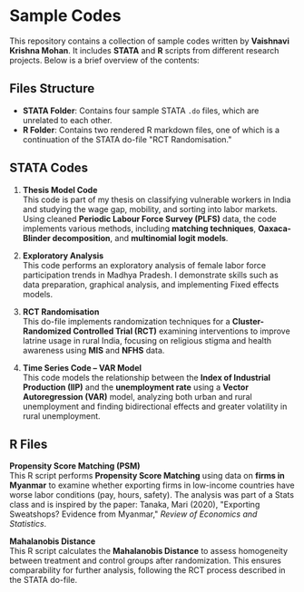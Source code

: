 # Sample Codes
This repository contains a collection of sample codes written by **Vaishnavi Krishna Mohan**. It includes **STATA** and **R** scripts from different research projects. Below is a brief overview of the contents:

## Files Structure
- **STATA Folder**: Contains four sample STATA `.do` files, which are unrelated to each other.
- **R Folder**: Contains two rendered R markdown files, one of which is a continuation of the STATA do-file "RCT Randomisation."

## STATA Codes

1. **Thesis Model Code**  
   This code is part of my thesis on classifying vulnerable workers in India and studying the wage gap, mobility, and sorting into labor markets. Using cleaned **Periodic Labour Force Survey (PLFS)** data, the code implements various methods, including **matching techniques**, **Oaxaca-Blinder decomposition**, and **multinomial logit models**.

2. **Exploratory Analysis**  
   This code performs an exploratory analysis of female labor force participation trends in Madhya Pradesh. I demonstrate skills such as data preparation, graphical analysis, and implementing Fixed effects models.

3. **RCT Randomisation**  
   This do-file implements randomization techniques for a **Cluster-Randomized Controlled Trial (RCT)** examining interventions to improve latrine usage in rural India, focusing on religious stigma and health awareness using **MIS** and **NFHS** data.

4. **Time Series Code – VAR Model**  
   This code models the relationship between the **Index of Industrial Production (IIP)** and the **unemployment rate** using a **Vector Autoregression (VAR)** model, analyzing both urban and rural unemployment and finding bidirectional effects and greater volatility in rural unemployment.

## R Files

**Propensity Score Matching (PSM)**  
   This R script performs **Propensity Score Matching** using data on **firms in Myanmar** to examine whether exporting firms in low-income countries have worse labor conditions (pay, hours, safety). The analysis was part of a Stats class and is inspired by the paper: Tanaka, Mari (2020), "Exporting Sweatshops? Evidence from Myanmar," *Review of Economics and Statistics*.

**Mahalanobis Distance**  
   This R script calculates the **Mahalanobis Distance** to assess homogeneity between treatment and control groups after randomization. This ensures comparability for further analysis, following the RCT process described in the STATA do-file.

